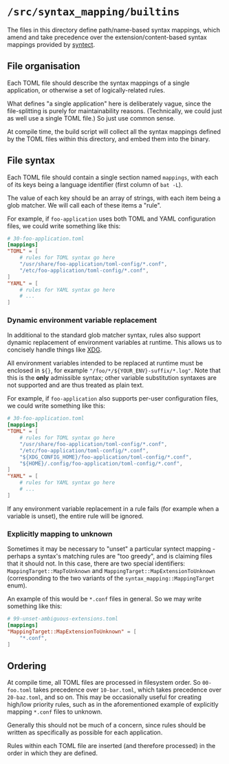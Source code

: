 # `/src/syntax_mapping/builtins`

The files in this directory define path/name-based syntax mappings, which amend
and take precedence over the extension/content-based syntax mappings provided by
[syntect](https://github.com/trishume/syntect).

## File organisation

Each TOML file should describe the syntax mappings of a single application, or
otherwise a set of logically-related rules.

What defines "a single application" here is deliberately vague, since the
file-splitting is purely for maintainability reasons. (Technically, we could
just as well use a single TOML file.) So just use common sense.

At compile time, the build script will collect all the syntax mappings defined
by the TOML files within this directory, and embed them into the binary.

## File syntax

Each TOML file should contain a single section named `mappings`, with each of
its keys being a language identifier (first column of `bat -L`).

The value of each key should be an array of strings, with each item being a glob
matcher. We will call each of these items a "rule".

For example, if `foo-application` uses both TOML and YAML configuration files,
we could write something like this:

```toml
# 30-foo-application.toml
[mappings]
"TOML" = [
    # rules for TOML syntax go here
    "/usr/share/foo-application/toml-config/*.conf",
    "/etc/foo-application/toml-config/*.conf",
]
"YAML" = [
    # rules for YAML syntax go here
    # ...
]
```

### Dynamic environment variable replacement

In additional to the standard glob matcher syntax, rules also support dynamic
replacement of environment variables at runtime. This allows us to concisely
handle things like [XDG](https://specifications.freedesktop.org/basedir-spec/latest/).

All environment variables intended to be replaced at runtime must be enclosed in
`${}`, for example `"/foo/*/${YOUR_ENV}-suffix/*.log"`. Note that this is the
**only** admissible syntax; other variable substitution syntaxes are not
supported and are thus treated as plain text.

For example, if `foo-application` also supports per-user configuration files, we
could write something like this:

```toml
# 30-foo-application.toml
[mappings]
"TOML" = [
    # rules for TOML syntax go here
    "/usr/share/foo-application/toml-config/*.conf",
    "/etc/foo-application/toml-config/*.conf",
    "${XDG_CONFIG_HOME}/foo-application/toml-config/*.conf",
    "${HOME}/.config/foo-application/toml-config/*.conf",
]
"YAML" = [
    # rules for YAML syntax go here
    # ...
]
```

If any environment variable replacement in a rule fails (for example when a
variable is unset), the entire rule will be ignored.

### Explicitly mapping to unknown

Sometimes it may be necessary to "unset" a particular syntect mapping - perhaps
a syntax's matching rules are "too greedy", and is claiming files that it should
not. In this case, there are two special identifiers:
`MappingTarget::MapToUnknown` and `MappingTarget::MapExtensionToUnknown`
(corresponding to the two variants of the `syntax_mapping::MappingTarget` enum).

An example of this would be `*.conf` files in general. So we may write something
like this:

```toml
# 99-unset-ambiguous-extensions.toml
[mappings]
"MappingTarget::MapExtensionToUnknown" = [
    "*.conf",
]
```

## Ordering

At compile time, all TOML files are processed in filesystem order. So
`00-foo.toml` takes precedence over `10-bar.toml`, which takes precedence over
`20-baz.toml`, and so on. This may be occasionally useful for creating high/low
priority rules, such as in the aforementioned example of explicitly mapping
`*.conf` files to unknown.

Generally this should not be much of a concern, since rules should be written as
specifically as possible for each application.

Rules within each TOML file are inserted (and therefore processed) in the order
in which they are defined.
